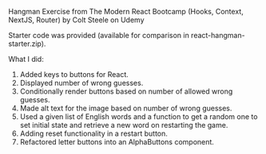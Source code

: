 Hangman Exercise from The Modern React Bootcamp (Hooks, Context, NextJS, Router) by Colt Steele on Udemy

Starter code was provided (available for comparison in react-hangman-starter.zip).

What I did:
1. Added keys to buttons for React.
2. Displayed number of wrong guesses.
3. Conditionally render buttons based on number of allowed wrong guesses.
4. Made alt text for the image based on number of wrong guesses.
5. Used a given list of English words and a function to get a random one to set initial state and retrieve a new word on restarting the game.
6. Adding reset functionality in a restart button.
7. Refactored letter buttons into an AlphaButtons component.